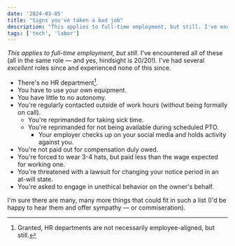 ```yaml
---
date: '2024-03-05'
title: "Signs you've taken a bad job"
description: "This applies to full-time employment, but still. I've encountered all of these (all in the same role — and yes, hindsight is 20/20!). I've had several excellent roles since and experienced none of this since."
tags: ['tech', 'labor']
---
```

*This applies to full-time employment, but still.* I've encountered all of these (all in the same role — and yes, hindsight is 20/20!). I've had several *excellent* roles since and experienced none of this since.<!-- excerpt -->

- There's no HR department[^1].
- You have to use your own equipment.
- You have little to no autonomy.
- You're regularly contacted outside of work hours (without being formally on call).
  - You're reprimanded for taking sick time.
  - You're reprimanded for not being available during scheduled PTO.
    - Your employer checks up on your social media and holds activity against you.
- You're not paid out for compensation duly owed.
- You're forced to wear 3-4 hats, but paid less than the wage expected for working one.
- You're threatened with a lawsuit for changing your notice period in an at-will state.
- You're asked to engage in unethical behavior on the owner's behalf.

I'm sure there are many, many more things that could fit in such a list (I'd be happy to hear them and offer sympathy — or commiseration).

[^1]: Granted, HR departments are not necessarily employee-aligned, but still.